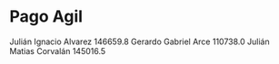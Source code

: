 # Pago Agil


Julián Ignacio Alvarez	146659.8
Gerardo Gabriel Arce	110738.0
Julián Matias Corvalán  145016.5
